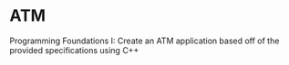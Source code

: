 # ATM
Programming Foundations I: Create an ATM application based off of the provided specifications using C++
